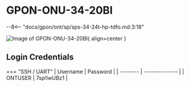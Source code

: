 # GPON-ONU-34-20BI

--8<-- "docs/gpon/ont/sp/sps-34-24t-hp-tdfo.md:3:18"

![Image of GPON-ONU-34-20BI](/img/gpon-onu-34-20bi.png){ align=center }

## Login Credentials

=== "SSH / UART"
    | Username | Password       |
    | -------- | -------------- |
    | ONTUSER  | 7sp!lwUBz1     |
